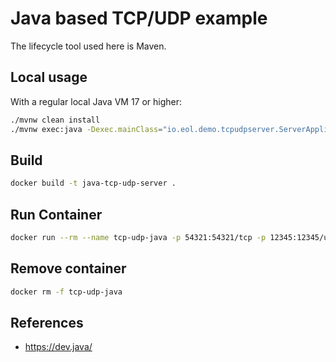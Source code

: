 # Java based TCP/UDP example

The lifecycle tool used here is Maven.

## Local usage

With a regular local Java VM 17 or higher:

```bash
./mvnw clean install
./mvnw exec:java -Dexec.mainClass="io.eol.demo.tcpudpserver.ServerApplication"
```

## Build

```bash
docker build -t java-tcp-udp-server .
```

## Run Container

```bash
docker run --rm --name tcp-udp-java -p 54321:54321/tcp -p 12345:12345/udp java-tcp-udp-server
```

## Remove container

```bash
docker rm -f tcp-udp-java
```

## References

- https://dev.java/
